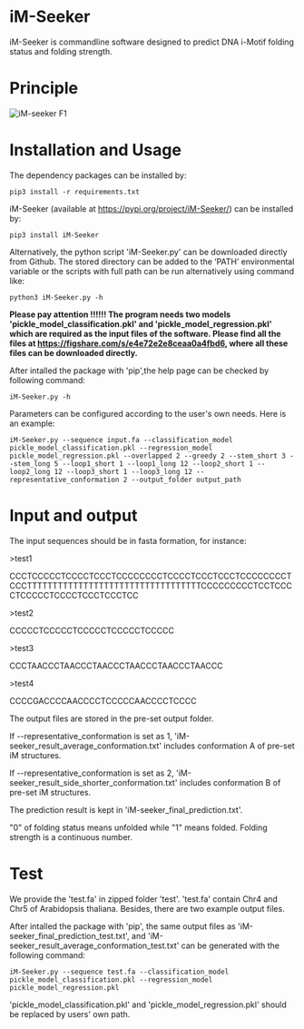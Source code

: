 # iM-Seeker

iM-Seeker is commandline software designed to predict DNA i-Motif folding status and folding strength.

# Principle

![iM-seeker F1](https://github.com/YANGB1/iM-Seeker/assets/92316121/2702225d-23c9-452d-923c-d280cfe2fc35)



# Installation and Usage
The dependency packages can be installed by:
``` 
pip3 install -r requirements.txt
``` 
iM-Seeker (available at https://pypi.org/project/iM-Seeker/) can be installed by:
``` 
pip3 install iM-Seeker
```
Alternatively, the python script 'iM-Seeker.py' can be downloaded directly from Github. The stored directory can be added to the ‘PATH’ environmental variable or the scripts with full path can be run alternatively using command like: 
``` 
python3 iM-Seeker.py -h
``` 
**Please pay attention !!!!!! The program needs two models 'pickle_model_classification.pkl' and 'pickle_model_regression.pkl' which are required as the input files of the software. Please find all the files at https://figshare.com/s/e4e72e2e8ceaa0a4fbd6, where all these files can be downloaded directly.**
  
After intalled the package with 'pip',the help page can be checked by following command:
``` 
iM-Seeker.py -h
``` 
Parameters can be configured according to the user's own needs. Here is an example:
``` 
iM-Seeker.py --sequence input.fa --classification_model pickle_model_classification.pkl --regression_model pickle_model_regression.pkl --overlapped 2 --greedy 2 --stem_short 3 --stem_long 5 --loop1_short 1 --loop1_long 12 --loop2_short 1 --loop2_long 12 --loop3_short 1 --loop3_long 12 --representative_conformation 2 --output_folder output_path
``` 

# Input and output
The input sequences should be in fasta formation, for instance:

\>test1

CCCTCCCCCTCCCCTCCCTCCCCCCCCTCCCCTCCCTCCCTCCCCCCCCTCCCTTTTTTTTTTTTTTTTTTTTTTTTTTTTTTTTTTCCCCCCCCCTCCTCCCCTCCCCCTCCCCTCCCTCCCTCC

\>test2

CCCCCTCCCCCTCCCCCTCCCCCTCCCCC

\>test3

CCCTAACCCTAACCCTAACCCTAACCCTAACCCTAACCC

\>test4

CCCCGACCCCAACCCCTCCCCCAACCCCTCCCC

The output files are stored in the pre-set output folder.

If --representative_conformation is set as 1, 'iM-seeker_result_average_conformation.txt' includes conformation A of pre-set iM structures. 

If --representative_conformation is set as 2, 'iM-seeker_result_side_shorter_conformation.txt' includes conformation B of pre-set iM structures. 

The prediction result is kept in 'iM-seeker_final_prediction.txt'.

"0" of folding status means unfolded while "1" means folded. Folding strength is a continuous number. 


# Test
We provide the 'test.fa' in zipped folder 'test'. 'test.fa' contain Chr4 and Chr5 of Arabidopsis thaliana. Besides, there are two example output files. 

After intalled the package with 'pip', the same output files as 'iM-seeker_final_prediction_test.txt', and 'iM-seeker_result_average_conformation_test.txt' can be generated with the following command:
``` 
iM-Seeker.py --sequence test.fa --classification_model pickle_model_classification.pkl --regression_model pickle_model_regression.pkl
``` 
'pickle_model_classification.pkl' and 'pickle_model_regression.pkl' should be replaced by users' own path.

